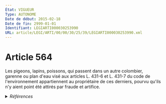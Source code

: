```yaml
---
État: VIGUEUR
Type: AUTONOME
Date de début: 2015-02-18
Date de fin: 2999-01-01
Identifiant: LEGIARTI000030253990
URL: article/LEGI/ARTI/00/00/30/25/39/LEGIARTI000030253990.xml
---
```


<h1>Article 564</h1>

Les pigeons, lapins, poissons, qui passent dans un autre colombier, garenne ou
plan d'eau visé aux articles L. 431-6 et L. 431-7 du code de l'environnement
appartiennent au propriétaire de ces derniers, pourvu qu'ils n'y aient point été
attirés par fraude et artifice.


<details>
  <summary><em>Références</em></summary>

  <h2>Articles faisant référence à l'article</h2>
  
  <ul>
    <li>
      <a href="https://legal.tricoteuses.fr//redirection/LEGIARTI000006834098?vers=git&vers=legifrance">Code de l'environnement - article L431-6 AUTONOME MODIFIE, en vigueur du 2000-09-21 au 2002-01-01</a> CITATION cible
    </li>
    <li>
      <a href="https://legal.tricoteuses.fr//redirection/LEGIARTI000006834101?vers=git&vers=legifrance">Code de l'environnement - article L431-6 AUTONOME VIGUEUR, en vigueur depuis le 2006-12-31</a> CITATION cible
    </li>
    <li>
      <a href="https://legal.tricoteuses.fr//redirection/LEGIARTI000006834102?vers=git&vers=legifrance">Code de l'environnement - article L431-7 AUTONOME MODIFIE, en vigueur du 2000-09-21 au 2005-07-19</a> CITATION cible
    </li>
    <li>
      <a href="https://legal.tricoteuses.fr//redirection/LEGIARTI000006834103?vers=git&vers=legifrance">Code de l'environnement - article L431-7 AUTONOME MODIFIE, en vigueur du 2005-07-19 au 2006-12-31</a> CITATION cible
    </li>
    <li>
      <a href="https://legal.tricoteuses.fr//redirection/LEGIARTI000006834104?vers=git&vers=legifrance">Code de l'environnement - article L431-7 AUTONOME VIGUEUR, en vigueur depuis le 2006-12-31</a> CITATION cible
    </li>
    <li>
      <a href="https://legal.tricoteuses.fr//redirection/LEGIARTI000006834100?vers=git&vers=legifrance">Code de l'environnement - article L431-6 AUTONOME MODIFIE, en vigueur du 2006-07-18 au 2006-12-31</a> CITATION cible
    </li>
    <li>
      <a href="https://legal.tricoteuses.fr//redirection/LEGIARTI000006834099?vers=git&vers=legifrance">Code de l'environnement - article L431-6 AUTONOME MODIFIE, en vigueur du 2002-01-01 au 2006-07-18</a> CITATION cible
    </li>
    <li>
      <a href="https://legal.tricoteuses.fr//redirection/LEGIARTI000030249593?vers=git&vers=legifrance">LOI n° 2015-177 du 16 février 2015 relative à la modernisation et à la simplification du droit et des procédures dans les domaines de la justice et des affaires intérieures - article 2 ENTIEREMENT_MODIF</a> MODIFIE source
    </li>
  </ul>
  
  <h2>Références faites par l'article</h2>
  
  <ul>
    <li>
      2015-02-16 MODIFIE cible <a href="https://legal.tricoteuses.fr//redirection/LEGIARTI000030249593?vers=git&vers=legifrance">LOI n° 2015-177 du 16 février 2015 relative à la modernisation et à la simplification du droit et des procédures dans les domaines de la justice et des affaires intérieures - article 2 ENTIEREMENT_MODIF</a>
    </li>
    <li>
      2999-01-01 CITATION cible <a href="https://legal.tricoteuses.fr//redirection/LEGIARTI000006448176?vers=git&vers=legifrance">Code civil - article 2296 AUTONOME TRANSFERE, en vigueur du 2004-06-01 au 2006-03-24</a>
    </li>
    <li>
      2999-01-01 CITATION cible <a href="https://legal.tricoteuses.fr//redirection/LEGIARTI000006450645?vers=git&vers=legifrance">Code civil - article 2502 AUTONOME VIGUEUR, en vigueur depuis le 2006-03-24</a>
    </li>
    <li>
      2999-01-01 PILOTE_SUIVEUR cible <a href="https://legal.tricoteuses.fr//redirection/LEGIARTI000035510413?vers=git&vers=legifrance">Code rural et de la pêche maritime - article L211-4 AUTONOME VIGUEUR, en vigueur depuis le 2015-02-18</a>
    </li>
    <li>
      2999-01-01 CITATION cible <a href="https://legal.tricoteuses.fr//redirection/LEGIARTI000006586205?vers=git&vers=legifrance">Code rural (nouveau) - article L911-4 AUTONOME TRANSFERE, en vigueur du 2000-06-22 au 2000-09-21</a>
    </li>
    <li>
      2999-01-01 CITATION cible <a href="https://legal.tricoteuses.fr//redirection/LEGIARTI000006579631?vers=git&vers=legifrance">Code rural (ancien) - article 202 AUTONOME ABROGE, en vigueur du 1999-01-07 au 2000-06-22</a>
    </li>
    <li>
      2999-01-01 CITATION source <a href="https://legal.tricoteuses.fr//redirection/LEGIARTI000006834098?vers=git&vers=legifrance">Code de l'environnement - article L431-6 AUTONOME MODIFIE, en vigueur du 2000-09-21 au 2002-01-01</a>
    </li>
    <li>
      2999-01-01 CITATION source <a href="https://legal.tricoteuses.fr//redirection/LEGIARTI000006834102?vers=git&vers=legifrance">Code de l'environnement - article L431-7 AUTONOME MODIFIE, en vigueur du 2000-09-21 au 2005-07-19</a>
    </li>
    <li>
      CODIFICATION source Loi 1804-01-27
    </li>
  </ul>
</details>
